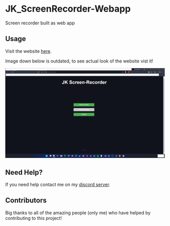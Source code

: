 # JK_ScreenRecorder-Webapp

Screen recorder built as web app

## Usage

Visit the website [here](https://jk-screenrecorder.netlify.app/).

Image down below is outdated, to see actual look of the website vist it!

<p align="center">
  <img alt="issue" src="https://github.com/Josakko/JK_ScreenRecorder-Webapp/blob/main/image.png?raw=true" width="1000px">
</p>

## Need Help?

If you need help contact me on my [discord server](https://discord.gg/xgET5epJE6).

## Contributors

Big thanks to all of the amazing people (only me) who have helped by contributing to this project!
